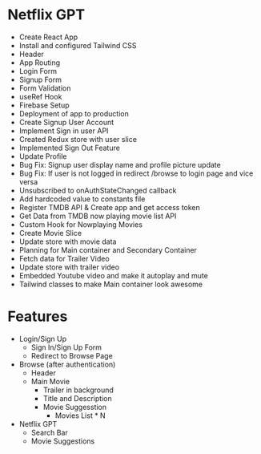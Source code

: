 # Netflix GPT
- Create React App
- Install and configured Tailwind CSS
- Header
- App Routing
- Login Form
- Signup Form
- Form Validation
- useRef Hook
- Firebase Setup
- Deployment of app to production
- Create Signup User Account
- Implement Sign in user API
- Created Redux store with user slice
- Implemented Sign Out Feature
- Update Profile
- Bug Fix: Signup user display name and profile picture update
- Bug Fix: If user is not logged in redirect /browse to login page and vice versa
- Unsubscribed to onAuthStateChanged callback
- Add hardcoded value to constants file
- Register TMDB API & Create app and get access token
- Get Data from TMDB now playing movie list API 
- Custom Hook for Nowplaying Movies
- Create Movie Slice
- Update store with movie data
- Planning for Main container and Secondary Container
- Fetch data for Trailer Video
- Update store with trailer video
- Embedded Youtube video and make it autoplay and mute
- Tailwind classes to make Main container look awesome 


# Features
- Login/Sign Up
  - Sign In/Sign Up Form
  - Redirect to Browse Page
- Browse (after authentication)
  - Header 
  - Main Movie
      - Trailer in background
      - Title and Description
      - Movie Suggesstion
        - Movies List * N
- Netflix GPT
  - Search Bar
  - Movie Suggestions



